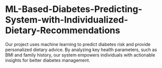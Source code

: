 # ML-Based-Diabetes-Predicting-System-with-Individualized-Dietary-Recommendations
Our project uses machine learning to predict diabetes risk and provide personalized dietary advice. By analyzing key health parameters, such as BMI and family history, our system empowers individuals with actionable insights for better diabetes management.
